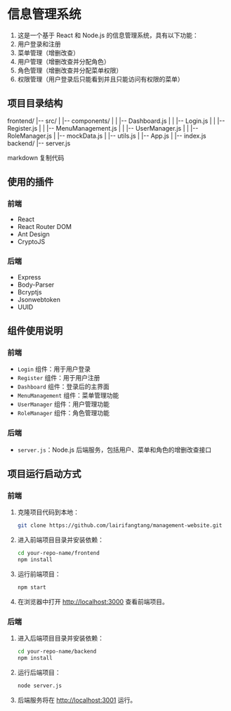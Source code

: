# 信息管理系统

1. 这是一个基于 React 和 Node.js 的信息管理系统，具有以下功能：
2. 用户登录和注册
3. 菜单管理（增删改查）
4. 用户管理（增删改查并分配角色）
5. 角色管理（增删改查并分配菜单权限）
6. 权限管理（用户登录后只能看到并且只能访问有权限的菜单）

## 项目目录结构

frontend/
|-- src/
| |-- components/
| | |-- Dashboard.js
| | |-- Login.js
| | |-- Register.js
| | |-- MenuManagement.js
| | |-- UserManager.js
| | |-- RoleManager.js
| |-- mockData.js
| |-- utils.js
| |-- App.js
| |-- index.js
backend/
|-- server.js

markdown
复制代码

## 使用的插件

### 前端
- React
- React Router DOM
- Ant Design
- CryptoJS

### 后端
- Express
- Body-Parser
- Bcryptjs
- Jsonwebtoken
- UUID

## 组件使用说明

### 前端
- `Login` 组件：用于用户登录
- `Register` 组件：用于用户注册
- `Dashboard` 组件：登录后的主界面
- `MenuManagement` 组件：菜单管理功能
- `UserManager` 组件：用户管理功能
- `RoleManager` 组件：角色管理功能

### 后端
- `server.js`：Node.js 后端服务，包括用户、菜单和角色的增删改查接口

## 项目运行启动方式

### 前端
1. 克隆项目代码到本地：
    ```sh
    git clone https://github.com/lairifangtang/management-website.git
    ```
2. 进入前端项目目录并安装依赖：
    ```sh
    cd your-repo-name/frontend
    npm install
    ```
3. 运行前端项目：
    ```sh
    npm start
    ```
4. 在浏览器中打开 [http://localhost:3000](http://localhost:3000) 查看前端项目。

### 后端
1. 进入后端项目目录并安装依赖：
    ```sh
    cd your-repo-name/backend
    npm install
    ```
2. 运行后端项目：
    ```sh
    node server.js
    ```
3. 后端服务将在 [http://localhost:3001](http://localhost:3001) 运行。
